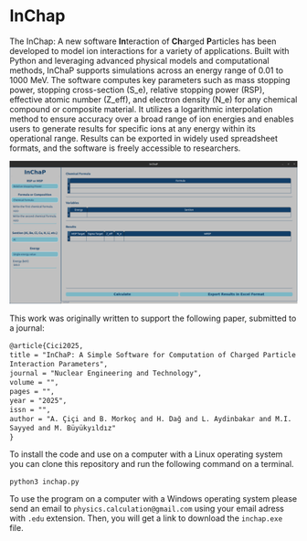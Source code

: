 # InChap

The InChap: A new software **In**teraction of **Ch**arged **P**articles has been developed to model ion interactions for a variety of applications. 
Built with Python and leveraging advanced physical models and computational methods, 
InChaP supports simulations across an energy range of 0.01 to 1000 MeV. 
The software computes key parameters such as mass stopping power, 
stopping cross-section (S_e), 
relative stopping power (RSP), 
effective atomic number (Z_eff), and 
electron density (N_e) 
for any chemical compound or composite material. 
It utilizes a logarithmic interpolation method to ensure accuracy over a broad range of ion energies and 
enables users to generate results for specific ions at any energy within its operational range. 
Results can be exported in widely used spreadsheet formats, and 
the software is freely accessible to researchers.

![InChap Figure](InChap.png)

This work was originally written to support the following paper, submitted to a journal:

```
@article{Cici2025,
title = "InChaP: A Simple Software for Computation of Charged Particle Interaction Parameters",
journal = "Nuclear Engineering and Technology",
volume = "",
pages = "",
year = "2025",
issn = "",
author = "A. Çiçi and B. Morkoç and H. Dağ and L. Aydinbakar and M.I. Sayyed and M. Büyükyıldız"
}
```

To install the code and use on a computer with a Linux operating system you can clone this repository and run the following command on a terminal.

```
python3 inchap.py
```

To use the program on a computer with a Windows operating system please send an email to `physics.calculation@gmail.com` using your email adress with `.edu` extension. Then, you will get a link to download the `inchap.exe` file.

